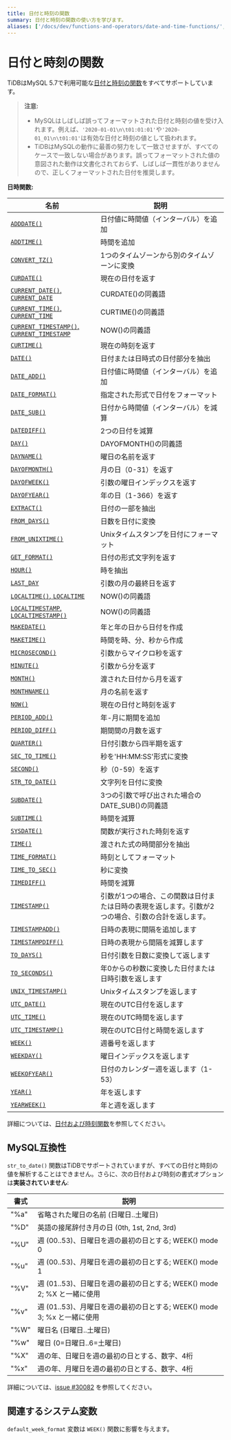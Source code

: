 ```yaml
---
title: 日付と時刻の関数
summary: 日付と時刻の関数の使い方を学びます。
aliases: ['/docs/dev/functions-and-operators/date-and-time-functions/','/docs/dev/reference/sql/functions-and-operators/date-and-time-functions/']
---
```


# 日付と時刻の関数

TiDBはMySQL 5.7で利用可能な[日付と時刻の関数](https://dev.mysql.com/doc/refman/5.7/en/numeric-functions.html)をすべてサポートしています。

> **注意:**
>
> - MySQLはしばしば誤ってフォーマットされた日付と時刻の値を受け入れます。例えば、`'2020-01-01\n\t01:01:01'`や`'2020-01_01\n\t01:01'`は有効な日付と時刻の値として扱われます。
> - TiDBはMySQLの動作に最善の努力をして一致させますが、すべてのケースで一致しない場合があります。誤ってフォーマットされた値の意図された動作は文書化されておらず、しばしば一貫性がありませんので、正しくフォーマットされた日付を推奨します。

**日時関数:**

| 名前                                     | 説明                              |
| ---------------------------------------- | ---------------------------------------- |
| [`ADDDATE()`](https://dev.mysql.com/doc/refman/8.0/en/date-and-time-functions.html#function_adddate) | 日付値に時間値（インターバル）を追加 |
| [`ADDTIME()`](https://dev.mysql.com/doc/refman/8.0/en/date-and-time-functions.html#function_addtime) | 時間を追加                                 |
| [`CONVERT_TZ()`](https://dev.mysql.com/doc/refman/8.0/en/date-and-time-functions.html#function_convert-tz) | 1つのタイムゾーンから別のタイムゾーンに変換    |
| [`CURDATE()`](https://dev.mysql.com/doc/refman/8.0/en/date-and-time-functions.html#function_curdate) | 現在の日付を返す                  |
| [`CURRENT_DATE()`, `CURRENT_DATE`](https://dev.mysql.com/doc/refman/8.0/en/date-and-time-functions.html#function_current-date) | CURDATE()の同義語                   |
| [`CURRENT_TIME()`, `CURRENT_TIME`](https://dev.mysql.com/doc/refman/8.0/en/date-and-time-functions.html#function_current-time) | CURTIME()の同義語                   |
| [`CURRENT_TIMESTAMP()`, `CURRENT_TIMESTAMP`](https://dev.mysql.com/doc/refman/8.0/en/date-and-time-functions.html#function_current-timestamp) | NOW()の同義語                       |
| [`CURTIME()`](https://dev.mysql.com/doc/refman/8.0/en/date-and-time-functions.html#function_curtime) | 現在の時刻を返す                  |
| [`DATE()`](https://dev.mysql.com/doc/refman/8.0/en/date-and-time-functions.html#function_date) | 日付または日時式の日付部分を抽出 |
| [`DATE_ADD()`](https://dev.mysql.com/doc/refman/8.0/en/date-and-time-functions.html#function_date-add) | 日付値に時間値（インターバル）を追加 |
| [`DATE_FORMAT()`](https://dev.mysql.com/doc/refman/8.0/en/date-and-time-functions.html#function_date-format) | 指定された形式で日付をフォーマット                 |
| [`DATE_SUB()`](https://dev.mysql.com/doc/refman/8.0/en/date-and-time-functions.html#function_date-sub) | 日付から時間値（インターバル）を減算 |
| [`DATEDIFF()`](https://dev.mysql.com/doc/refman/8.0/en/date-and-time-functions.html#function_datediff) | 2つの日付を減算                       |
| [`DAY()`](https://dev.mysql.com/doc/refman/8.0/en/date-and-time-functions.html#function_day) | DAYOFMONTH()の同義語                |
| [`DAYNAME()`](https://dev.mysql.com/doc/refman/8.0/en/date-and-time-functions.html#function_dayname) | 曜日の名前を返す           |
| [`DAYOFMONTH()`](https://dev.mysql.com/doc/refman/8.0/en/date-and-time-functions.html#function_dayofmonth) | 月の日（0-31）を返す       |
| [`DAYOFWEEK()`](https://dev.mysql.com/doc/refman/8.0/en/date-and-time-functions.html#function_dayofweek) | 引数の曜日インデックスを返す |
| [`DAYOFYEAR()`](https://dev.mysql.com/doc/refman/8.0/en/date-and-time-functions.html#function_dayofyear) | 年の日（1-366）を返す       |
| [`EXTRACT()`](https://dev.mysql.com/doc/refman/8.0/en/date-and-time-functions.html#function_extract) | 日付の一部を抽出                   |
| [`FROM_DAYS()`](https://dev.mysql.com/doc/refman/8.0/en/date-and-time-functions.html#function_from-days) | 日数を日付に変換           |
| [`FROM_UNIXTIME()`](https://dev.mysql.com/doc/refman/8.0/en/date-and-time-functions.html#function_from-unixtime) | Unixタイムスタンプを日付にフォーマット          |
| [`GET_FORMAT()`](https://dev.mysql.com/doc/refman/8.0/en/date-and-time-functions.html#function_get-format) | 日付の形式文字列を返す              |
| [`HOUR()`](https://dev.mysql.com/doc/refman/8.0/en/date-and-time-functions.html#function_hour) | 時を抽出                         |
| [`LAST_DAY`](https://dev.mysql.com/doc/refman/8.0/en/date-and-time-functions.html#function_last-day) | 引数の月の最終日を返す |
| [`LOCALTIME()`, `LOCALTIME`](https://dev.mysql.com/doc/refman/8.0/en/date-and-time-functions.html#function_localtime) | NOW()の同義語                     |
| [`LOCALTIMESTAMP`, `LOCALTIMESTAMP()`](https://dev.mysql.com/doc/refman/8.0/en/date-and-time-functions.html#function_localtimestamp) | NOW()の同義語                     |
| [`MAKEDATE()`](https://dev.mysql.com/doc/refman/8.0/en/date-and-time-functions.html#function_makedate) | 年と年の日から日付を作成 |
| [`MAKETIME()`](https://dev.mysql.com/doc/refman/8.0/en/date-and-time-functions.html#function_maketime) | 時間を時、分、秒から作成    |
| [`MICROSECOND()`](https://dev.mysql.com/doc/refman/8.0/en/date-and-time-functions.html#function_microsecond) | 引数からマイクロ秒を返す    |
| [`MINUTE()`](https://dev.mysql.com/doc/refman/8.0/en/date-and-time-functions.html#function_minute) | 引数から分を返す      |
| [`MONTH()`](https://dev.mysql.com/doc/refman/8.0/en/date-and-time-functions.html#function_month) | 渡された日付から月を返す    |
| [`MONTHNAME()`](https://dev.mysql.com/doc/refman/8.0/en/date-and-time-functions.html#function_monthname) | 月の名前を返す             |
| [`NOW()`](https://dev.mysql.com/doc/refman/8.0/en/date-and-time-functions.html#function_now) | 現在の日付と時刻を返す         |
| [`PERIOD_ADD()`](https://dev.mysql.com/doc/refman/8.0/en/date-and-time-functions.html#function_period-add) | 年-月に期間を追加       |
| [`PERIOD_DIFF()`](https://dev.mysql.com/doc/refman/8.0/en/date-and-time-functions.html#function_period-diff) | 期間間の月数を返す     |
| [`QUARTER()`](https://dev.mysql.com/doc/refman/8.0/en/date-and-time-functions.html#function_quarter) | 日付引数から四半期を返す  |
| [`SEC_TO_TIME()`](https://dev.mysql.com/doc/refman/8.0/en/date-and-time-functions.html#function_sec-to-time) | 秒を'HH:MM:SS'形式に変換    |
| [`SECOND()`](https://dev.mysql.com/doc/refman/8.0/en/date-and-time-functions.html#function_second) | 秒（0-59）を返す         |
| [`STR_TO_DATE()`](https://dev.mysql.com/doc/refman/8.0/en/date-and-time-functions.html#function_str-to-date) | 文字列を日付に変換       |
| [`SUBDATE()`](https://dev.mysql.com/doc/refman/8.0/en/date-and-time-functions.html#function_subdate) | 3つの引数で呼び出された場合のDATE_SUB()の同義語 |
| [`SUBTIME()`](https://dev.mysql.com/doc/refman/8.0/en/date-and-time-functions.html#function_subtime) | 時間を減算                     |
| [`SYSDATE()`](https://dev.mysql.com/doc/refman/8.0/en/date-and-time-functions.html#function_sysdate) | 関数が実行された時刻を返す |
| [`TIME()`](https://dev.mysql.com/doc/refman/8.0/en/date-and-time-functions.html#function_time) | 渡された式の時間部分を抽出 |
| [`TIME_FORMAT()`](https://dev.mysql.com/doc/refman/8.0/en/date-and-time-functions.html#function_time-format) | 時刻としてフォーマット         |
| [`TIME_TO_SEC()`](https://dev.mysql.com/doc/refman/8.0/en/date-and-time-functions.html#function_time-to-sec) | 秒に変換                   |
| [`TIMEDIFF()`](https://dev.mysql.com/doc/refman/8.0/en/date-and-time-functions.html#function_timediff) | 時間を減算             |
| [`TIMESTAMP()`](https://dev.mysql.com/doc/refman/8.0/en/date-and-time-functions.html#function_timestamp) | 引数が1つの場合、この関数は日付または日時の表現を返します。引数が2つの場合、引数の合計を返します。 |
| [`TIMESTAMPADD()`](https://dev.mysql.com/doc/refman/8.0/en/date-and-time-functions.html#function_timestampadd) | 日時の表現に間隔を追加します |
| [`TIMESTAMPDIFF()`](https://dev.mysql.com/doc/refman/8.0/en/date-and-time-functions.html#function_timestampdiff) | 日時の表現から間隔を減算します |
| [`TO_DAYS()`](https://dev.mysql.com/doc/refman/8.0/en/date-and-time-functions.html#function_to-days) | 日付引数を日数に変換して返します |
| [`TO_SECONDS()`](https://dev.mysql.com/doc/refman/8.0/en/date-and-time-functions.html#function_to-seconds) | 年0からの秒数に変換した日付または日時引数を返します |
| [`UNIX_TIMESTAMP()`](https://dev.mysql.com/doc/refman/8.0/en/date-and-time-functions.html#function_unix-timestamp) | Unixタイムスタンプを返します                  |
| [`UTC_DATE()`](https://dev.mysql.com/doc/refman/8.0/en/date-and-time-functions.html#function_utc-date) | 現在のUTC日付を返します              |
| [`UTC_TIME()`](https://dev.mysql.com/doc/refman/8.0/en/date-and-time-functions.html#function_utc-time) | 現在のUTC時間を返します              |
| [`UTC_TIMESTAMP()`](https://dev.mysql.com/doc/refman/8.0/en/date-and-time-functions.html#function_utc-timestamp) | 現在のUTC日付と時間を返します     |
| [`WEEK()`](https://dev.mysql.com/doc/refman/8.0/en/date-and-time-functions.html#function_week) | 週番号を返します                   |
| [`WEEKDAY()`](https://dev.mysql.com/doc/refman/8.0/en/date-and-time-functions.html#function_weekday) | 曜日インデックスを返します                 |
| [`WEEKOFYEAR()`](https://dev.mysql.com/doc/refman/8.0/en/date-and-time-functions.html#function_weekofyear) | 日付のカレンダー週を返します（1-53） |
| [`YEAR()`](https://dev.mysql.com/doc/refman/8.0/en/date-and-time-functions.html#function_year) | 年を返します                          |
| [`YEARWEEK()`](https://dev.mysql.com/doc/refman/8.0/en/date-and-time-functions.html#function_yearweek) | 年と週を返します                 |

詳細については、[日付および時刻関数](https://dev.mysql.com/doc/refman/8.0/en/date-and-time-functions.html)を参照してください。

## MySQL互換性

`str_to_date()` 関数はTiDBでサポートされていますが、すべての日付と時刻の値を解析することはできません。さらに、次の日付および時刻の書式オプションは**実装されていません**:

| 書式 | 説明                                                                           |
|--------|---------------------------------------------------------------------------------------|
| "%a"   | 省略された曜日の名前 (日曜日..土曜日)                                                   |
| "%D"   | 英語の接尾辞付き月の日 (0th, 1st, 2nd, 3rd)                             |
| "%U"   | 週 (00..53)、日曜日を週の最初の日とする; WEEK() mode 0               |
| "%u"   | 週 (00..53)、月曜日を週の最初の日とする; WEEK() mode 1               |
| "%V"   | 週 (01..53)、日曜日を週の最初の日とする; WEEK() mode 2; %X と一緒に使用 |
| "%v"   | 週 (01..53)、月曜日を週の最初の日とする; WEEK() mode 3; %x と一緒に使用 |
| "%W"   | 曜日名 (日曜日..土曜日)                                                       |
| "%w"   | 曜日 (0=日曜日..6=土曜日)                                                |
| "%X"   | 週の年、日曜日を週の最初の日とする、数字、4桁    |
| "%x"   | 週の年、月曜日を週の最初の日とする、数字、4桁   |

詳細については、[issue #30082](https://github.com/pingcap/tidb/issues/30082) を参照してください。

## 関連するシステム変数

`default_week_format` 変数は `WEEK()` 関数に影響を与えます。